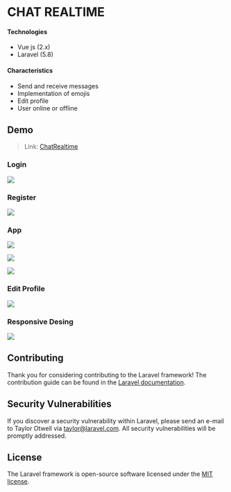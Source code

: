 # CHAT REALTIME


#### Technologies
- Vue js (2.x)
- Laravel (5.8)

#### Characteristics
- Send and receive messages
- Implementation of emojis
- Edit profile
- User online or offline

## Demo
>Link: [ChatRealtime](http://hidden-thicket-79401.herokuapp.com "ChatRealtime")

### Login
![](https://www.facebook.com/messenger_media?attachment_id=135192224846434&message_id=mid.%24cAABa84AChF18b9nk7l2PpSdSAxC-&thread_id=100001871201373)

### Register
![](https://scontent.fpbc1-1.fna.fbcdn.net/v/t1.15752-9/129821740_1799918383506904_7078099408988979295_n.png?_nc_cat=109&ccb=2&_nc_sid=ae9488&_nc_ohc=12tLsJ5vp3oAX_a7aNi&_nc_ht=scontent.fpbc1-1.fna&oh=9547a4fb23e892ac575f1428b7d834ea&oe=5FFA766D)

### App
![](https://scontent.fpbc1-1.fna.fbcdn.net/v/t1.15752-9/129758366_207266947646959_7670444518753946642_n.png?_nc_cat=100&ccb=2&_nc_sid=ae9488&_nc_ohc=bDRhhaVkEdsAX_It3tz&_nc_ht=scontent.fpbc1-1.fna&oh=b2c506807e99b6aa3b2f36d722f5949b&oe=5FFADB5E)

![](https://scontent.fpbc1-1.fna.fbcdn.net/v/t1.15752-9/130101949_1290989351274383_8931460628859630419_n.png?_nc_cat=110&ccb=2&_nc_sid=ae9488&_nc_ohc=E4UGA7XmDvgAX_XGeoo&_nc_ht=scontent.fpbc1-1.fna&oh=5d58fd713a3ce7065d440b69fb3ca847&oe=5FFAA41C)

![](https://scontent.fpbc1-1.fna.fbcdn.net/v/t1.15752-9/130310057_1298683947161605_4125317283582352219_n.png?_nc_cat=110&ccb=2&_nc_sid=ae9488&_nc_ohc=tw6PewcBRZgAX--jLL-&_nc_ht=scontent.fpbc1-1.fna&oh=aabe3426fe79f26f532342be4c83dcf6&oe=5FFA3C6A)

### Edit Profile
![](https://scontent.fpbc1-1.fna.fbcdn.net/v/t1.15752-9/130559614_397026044749670_920655826593160680_n.png?_nc_cat=108&ccb=2&_nc_sid=ae9488&_nc_ohc=uS94sLB6I9UAX-2ftTu&_nc_ht=scontent.fpbc1-1.fna&oh=2061fa66d29210f9735e48fda89ac38e&oe=5FFBBB91)

### Responsive Desing
![](https://scontent.fpbc1-1.fna.fbcdn.net/v/t1.15752-9/130191098_868380183936346_8863404719828269221_n.png?_nc_cat=108&ccb=2&_nc_sid=ae9488&_nc_ohc=nrm5Zd8zqZsAX82DkQF&_nc_oc=AQmdFvGAmbTMeA9799f-cMt1dZOYxn9RZ7BwdsMtynBCvsMskpjGDqpI2Fo8N2v8Wqk&_nc_ht=scontent.fpbc1-1.fna&oh=d2806ccbb148bb72c51a421e61c59d51&oe=5FF88AF7)
## Contributing

Thank you for considering contributing to the Laravel framework! The contribution guide can be found in the [Laravel documentation](https://laravel.com/docs/contributions).

## Security Vulnerabilities

If you discover a security vulnerability within Laravel, please send an e-mail to Taylor Otwell via [taylor@laravel.com](mailto:taylor@laravel.com). All security vulnerabilities will be promptly addressed.

## License

The Laravel framework is open-source software licensed under the [MIT license](https://opensource.org/licenses/MIT).
